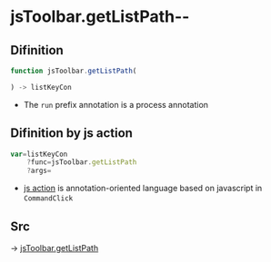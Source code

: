 # jsToolbar.getListPath--

## Difinition

```js.js
function jsToolbar.getListPath(

) -> listKeyCon
```

- The `run` prefix annotation is a process annotation


## Difinition by js action

```js.js
var=listKeyCon
	?func=jsToolbar.getListPath
	?args=

```

- [js action](#) is annotation-oriented language based on javascript in `CommandClick`



## Src

-> [jsToolbar.getListPath](https://github.com/puutaro/CommandClick/blob/master/app/src/main/java/com/puutaro/commandclick/fragment_lib/terminal_fragment/js_interface/toolbar/JsToolbar.kt#L48)


